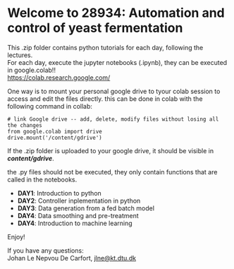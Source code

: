 # Welcome to 28934: Automation and control of yeast fermentation

This .zip folder contains python tutorials for each day, following the lectures. <br>
For each day, execute the jupyter notebooks (.ipynb), they can be executed in google.colab!!<br>
https://colab.research.google.com/

One way is to mount your personal google drive to tyour colab session to access and edit the files directly.
this can be done in colab with the following command in collab:
```
# link Google drive -- add, delete, modify files without losing all the changes
from google.colab import drive
drive.mount('/content/gdrive')
```

If the .zip folder is uploaded to your google drive, it should be visible in ***content/gdrive***.

the .py files should not be executed, they only contain functions that are called in the notebooks.

- **DAY1**: Introduction to python
- **DAY2**: Controller inplementation in python
- **DAY3**: Data generation from a fed batch model
- **DAY4**: Data smoothing and pre-treatment
- **DAY4**: Introduction to machine learning 


Enjoy! 


If you have any questions: <br>
Johan Le Nepvou De Carfort,
jlne@kt.dtu.dk